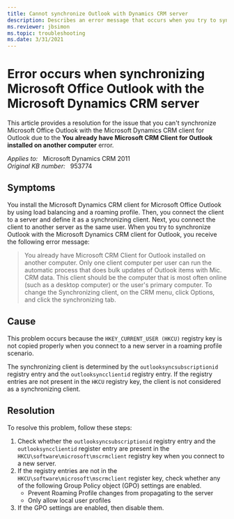 ```yaml
---
title: Cannot synchronize Outlook with Dynamics CRM server
description: Describes an error message that occurs when you try to synchronize Microsoft Office Outlook with the Microsoft Dynamics CRM server.
ms.reviewer: jbsimon
ms.topic: troubleshooting
ms.date: 3/31/2021
---
```

# Error occurs when synchronizing Microsoft Office Outlook with the Microsoft Dynamics CRM server

This article provides a resolution for the issue that you can't synchronize Microsoft Office Outlook with the Microsoft Dynamics CRM client for Outlook due to the **You already have Microsoft CRM Client for Outlook installed on another computer** error.

_Applies to:_ &nbsp; Microsoft Dynamics CRM 2011  
_Original KB number:_ &nbsp; 953774

## Symptoms

You install the Microsoft Dynamics CRM client for Microsoft Office Outlook by using load balancing and a roaming profile. Then, you connect the client to a server and define it as a synchronizing client. Next, you connect the client to another server as the same user. When you try to synchronize Outlook with the Microsoft Dynamics CRM client for Outlook, you receive the following error message:

> You already have Microsoft CRM Client for Outlook installed on another computer. Only one client computer per user can run the automatic process that does bulk updates of Outlook items with Mic. CRM data. This client should be the computer that is most often online (such as a desktop computer) or the user's primary computer. To change the Synchronizing client, on the CRM menu, click Options, and click the synchronizing tab.

## Cause

This problem occurs because the `HKEY_CURRENT_USER (HKCU)` registry key is not copied properly when you connect to a new server in a roaming profile scenario.

The synchronizing client is determined by the `outlooksyncsubscriptionid` registry entry and the `outlooksyncclientid` registry entry. If the registry entries are not present in the `HKCU` registry key, the client is not considered as a synchronizing client.

## Resolution

To resolve this problem, follow these steps:

1. Check whether the `outlooksyncsubscriptionid` registry entry and the `outlooksyncclientid` register entry are present in the `HKCU\software\microsoft\mscrmclient` registry key when you connect to a new server.
2. If the registry entries are not in the `HKCU\software\microsoft\mscrmclient` register key, check whether any of the following Group Policy object (GPO) settings are enabled.
   - Prevent Roaming Profile changes from propagating to the server
   - Only allow local user profiles
3. If the GPO settings are enabled, then disable them.
